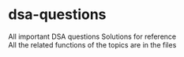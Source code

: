 # dsa-questions
All important DSA questions Solutions for reference <br>
All the related functions of the topics are in the files <br>

